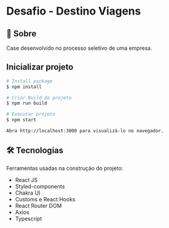 # Desafio - Destino Viagens 

<h2 id="sobre">📓 Sobre </h2>
Case desenvolvido no processo seletivo de uma empresa.
 
## Inicializar projeto
```bash
# Install package
$ npm install

# Criar Build do projeto
$ npm run build

# Executar projeto
$ npm start

Abra http://localhost:3000 para visualizá-lo no navegador.
```
 
## 🛠 Tecnologias

Ferramentas usadas na construção do projeto:

- React JS
- Styled-components
- Chakra UI
- Customs e React Hooks
- React Router DOM
- Axios
- Typescript
